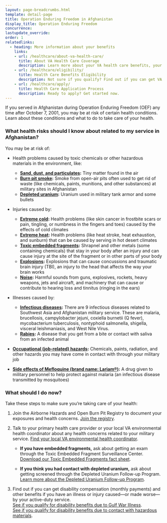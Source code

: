 ```yaml
---
layout: page-breadcrumbs.html
template: detail-page
title: Operation Enduring Freedom in Afghanistan
display_title: Operation Enduring Freedom
concurrence: 
lastupdate_override: 
order: 1
relatedlinks:
  - heading: More information about your benefits
    links:
    - url: /healthcare/about-va-health-care/
      title: About VA Health Care Coverage
      description: Learn more about your VA health care benefits, your health care team, and where you’ll go for care.
    - url: /healthcare/eligibility/
      title: Health Care Benefits Eligibility
      description: Not sure if you qualify? Find out if you can get VA health care benefits.
    - url: /healthcare/apply/
      title: Health Care Application Process
      description: Ready to apply? Get started now.
---
```

<div class="va-introtext">

If you served in Afghanistan during Operation Enduring Freedom (OEF) any time after October 7, 2001, you may be at risk of certain health conditions. Learn about these conditions and what to do to take care of your health.

</div>

<div class="feature" markdown=“1”>

### What health risks should I know about related to my service in Afghanistan?

You may be at risk of:

- Health problems caused by toxic chemicals or other hazardous materials in the environment, like:
  - **[Sand, dust, and particulates](http://www.publichealth.va.gov/exposures/sand-dust-particulates/index.asp):** Tiny matter found in the air 
  - **[Burn pit smoke](http://www.publichealth.va.gov/exposures/burnpits/index.asp):** Smoke from open-air pits often used to get rid of waste (like chemicals, paints, munitions, and other substances) at military sites in Afghanistan  
  - **[Depleted uranium](http://www.publichealth.va.gov/exposures/depleted_uranium/index.asp):** Uranium used in military tank armor and some bullets

- Injuries caused by:
  - **[Extreme cold](http://www.publichealth.va.gov/exposures/cold-injuries/index.asp):** Health problems (like skin cancer in frostbite scars or pain, tingling, or numbness in the fingers and toes) caused by the effects of cold climates
  - **[Extreme heat](http://www.publichealth.va.gov/exposures/heat-injuries/index.asp):** Health problems (like heat stroke, heat exhaustion, and sunburn) that can be caused by serving in hot desert climates
  - **[Toxic embedded fragments](http://www.publichealth.va.gov/exposures/toxic_fragments/index.asp):** Shrapnel and other metals (some containing chemicals) that stay in your body after an injury and can cause injury at the site of the fragment or in other parts of your body
  - **[Explosions](http://www.publichealth.va.gov/exposures/traumatic-brain-injury.asp):** Explosions that can cause concussions and traumatic brain injury (TBI), an injury to the head that affects the way your brain works
  - **[Noise](http://www.publichealth.va.gov/exposures/noise/index.asp):** Harmful sounds from guns, explosives, rockets, heavy weapons, jets and aircraft, and machinery that can cause or contribute to hearing loss and tinnitus (ringing in the ears)

- Illnesses caused by:
  - **[Infectious diseases](http://www.publichealth.va.gov/exposures/infectious-diseases/index.asp):** There are 9 infectious diseases related to Southwest Asia and Afghanistan military service. These are malaria, brucellosis, campylobacter jejuni, coxiella burnetii (Q fever), mycobacterium tuberculosis, nontyphoid salmonella, shigella, visceral leishmaniasis, and West Nile Virus.
  - **[Rabies](http://www.publichealth.va.gov/exposures/rabies/index.asp):** A disease that you get from a bite or contact with saliva from an infected animal

- **[Occupational (job-related) hazards](http://www.publichealth.va.gov/exposures/categories/occupational-hazards.asp):** Chemicals, paints, radiation, and other hazards you may have come in contact with through your military job

- **[Side effects of Mefloquine (brand name: Lariam®)](http://www.publichealth.va.gov/exposures/mefloquine-lariam.asp):** A drug given to military personnel to help protect against malaria (an infectious disease transmitted by mosquitoes) 

</div>

### What should I do now?

Take these steps to make sure you’re taking care of your health:

<ol class="process">
<li class="process-step list-one">

Join the Airborne Hazards and Open Burn Pit Registry to document your exposures and health concerns. [Join the registry](https://veteran.mobilehealth.va.gov/AHBurnPitRegistry/). 

</li>

<li class="process-step list-two">

Talk to your primary health care provider or your local VA environmental health coordinator about any health concerns related to your military service. [Find your local VA environmental health coordinator](http://www.publichealth.va.gov/exposures/coordinators.asp). 

- **If you have embedded fragments,** ask about getting an exam through the Toxic Embedded Fragment Surveillance Center. [Download our Toxic Embedded Fragments fact sheet](http://www.publichealth.va.gov/docs/exposures/TEFSC-veterans-fact-sheet.pdf).  

- **If you think you had contact with depleted uranium,** ask about getting screened through the Depleted Uranium Follow-up Program. [Learn more about the Depleted Uranium Follow-up Program](http://www.publichealth.va.gov/exposures/depleted_uranium/followup_program.asp). 

</li>

<li class="process-step list-three">

Find out if you can get disability compensation (monthly payments) and other benefits if you have an illness or injury caused—or made worse—by your active-duty service. 
<br />
[See if you qualify for disability benefits due to Gulf War Illness](/disability-benefits/conditions/exposure-to-hazardous-materials/gulf-war-illness/).
<br />
[See if you qualify for disability benefits due to contact with hazardous materials](/disability-benefits/conditions/exposure-to-hazardous-materials/). 

</li>
</ol>
